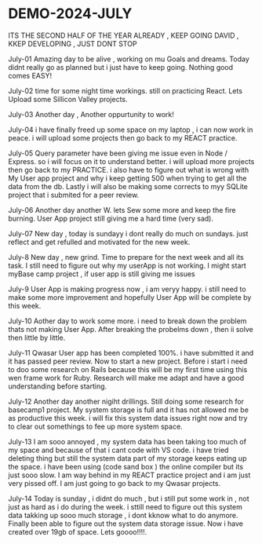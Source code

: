 # DEMO-2024-JULY
ITS THE SECOND HALF OF THE YEAR ALREADY  , KEEP GOING DAVID , KKEP DEVELOPING , JUST DONT STOP

July-01
Amazing day to be alive , working on mu Goals and dreams.
Today didnt really go as planned but i just have to keep going.
Nothing good comes EASY!

July-02
time for some night time workings.
still on practicing React.
Lets Upload some Sillicon Valley projects.

July-03
Another day , Another oppurtunity to work!

July-04
i have finally freed up some space on my laptop , i can now work in peace.
i will upload some projects then go back to my REACT practice.

July-05
Query parameter have been giving me issue even in Node / Express. so i will focus on it to understand better.
i will upload more projects then go back to my PRACTICE.
i also have to figure out what is wrong with My User app project and why i keep getting 500 when trying to get all the data from the db.
Lastly i will also be making some corrects to myy SQLite project that i submited for a peer review.

July-06
Another day another W.
lets Sew some more and keep the fire burning.
User App project still giving me a hard time (very sad).

July-07
New day , today is sundayy i dont really do much on sundays.
just reflect and get refulled and motivated for the new week.

July-8
New day , new grind.
Time to prepare for the next week and all its task.
I still need to figure out why my userApp is not working.
I might start myBase camp project , if user app is still giving me issues

July-9
User App is making progress now , i am veryy happy.
i still need to make some more improvement and hopefully User App will be complete by this week.

July-10
Aother day to work some more.
i need to break down the problem thats not making User App.
After breaking the probelms down , then ii solve then little by little.

July-11
Qwasar User app has been completed 100%.
i have submitted it and it has passed peer review.
Now to start a new project.
Before i start i need to doo some research on Rails because this will be my first time using this wen frame work for Ruby.
Research will make me adapt and have a good understanding before starting.

July-12
Another day another nigiht drillings.
Still doing some research for basecamp1 project.
My system storage is full and it has not allowed me be as productive this week.
i will fix this system data issues right now and try to clear out somethings to fee up more system space.

July-13
I am sooo annoyed , my system data has been taking too much of my space and because of that i cant code with VS code.
i have tried deleting thing but still the system data part of my storage keeps eating up the space.
i have been using (code sand box ) the online compiler but its just sooo slow.
I am way behind in my REACT practice project and i am just very pissed off.
I am just going to go back to my Qwasar projects.

July-14
Today is sunday , i didnt do much , but i still put some work in , not just as hard as i do during the week.
i sttill need to figure out this system data takking up sooo much storage , i dont kknow what to do anymore.
Finally been able to figure out the system data storage issue.
Now i have created over 19gb of space.
Lets goooo!!!!.
